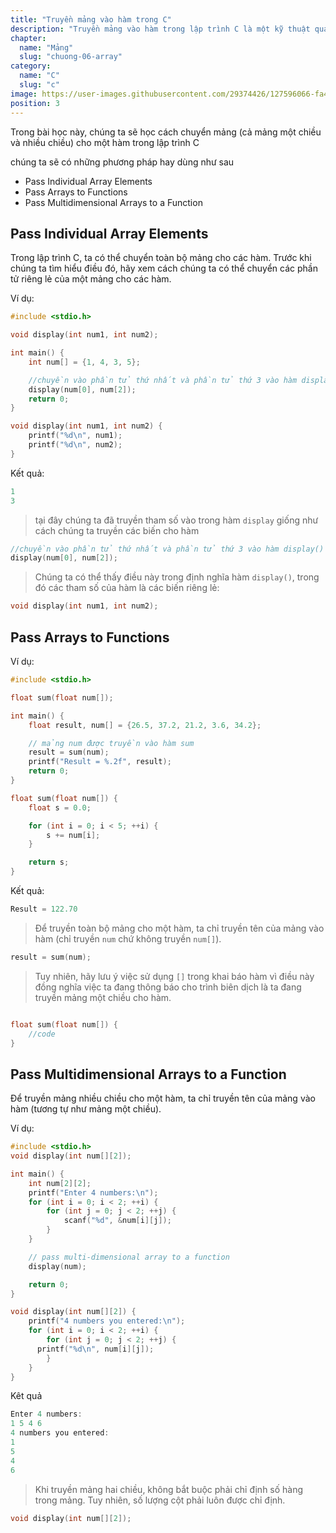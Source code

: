 ```yaml
---
title: "Truyền mảng vào hàm trong C"
description: "Truyền mảng vào hàm trong lập trình C là một kỹ thuật quan trọng giúp bạn xử lý dữ liệu một cách linh hoạt và hiệu quả. Bài viết này sẽ hướng dẫn bạn cách truyền mảng vào hàm, khai báo hàm với tham số mảng và sử dụng mảng bên trong hàm. Chúng mình sẽ giải thích cả trường hợp truyền mảng một chiều và mảng đa chiều vào hàm. Cùng đón xem nào."
chapter:
  name: "Mảng"
  slug: "chuong-06-array"
category:
  name: "C"
  slug: "c"
image: https://user-images.githubusercontent.com/29374426/127596066-fa46df01-982f-4a72-b6d1-f7d8f5c5a9b3.png
position: 3
---
```


Trong bài học này, chúng ta sẽ học cách chuyển mảng (cả mảng một chiều và nhiều chiều) cho một hàm trong lập trình C

chúng ta sẽ có những phương pháp hay dùng như sau

- Pass Individual Array Elements
- Pass Arrays to Functions
- Pass Multidimensional Arrays to a Function

## Pass Individual Array Elements

Trong lập trình C, ta có thể chuyển toàn bộ mảng cho các hàm. Trước khi chúng ta tìm hiểu điều đó, hãy xem cách chúng ta có thể chuyển các phần tử riêng lẻ của một mảng cho các hàm.

Ví dụ:

```cpp
#include <stdio.h>

void display(int num1, int num2);

int main() {
    int num[] = {1, 4, 3, 5};

    //chuyền vào phần tử thứ nhất và phần tử thứ 3 vào hàm display()
    display(num[0], num[2]);
    return 0;
}

void display(int num1, int num2) {
    printf("%d\n", num1);
    printf("%d\n", num2);
}
```

Kết quả:

```cpp
1
3
```

> tại đây chúng ta đã truyền tham số vào trong hàm `display` giống như cách chúng ta truyền các biến cho hàm

```cpp
//chuyền vào phần tử thứ nhất và phần tử thứ 3 vào hàm display()
display(num[0], num[2]);
```

> Chúng ta có thể thấy điều này trong định nghĩa hàm `display()`, trong đó các tham số của hàm là các biến riêng lẻ:

```cpp
void display(int num1, int num2);
```

## Pass Arrays to Functions

Ví dụ:

```cpp
#include <stdio.h>

float sum(float num[]);

int main() {
    float result, num[] = {26.5, 37.2, 21.2, 3.6, 34.2};

    // mảng num được truyền vào hàm sum
    result = sum(num);
    printf("Result = %.2f", result);
    return 0;
}

float sum(float num[]) {
    float s = 0.0;

    for (int i = 0; i < 5; ++i) {
        s += num[i];
    }

    return s;
}
```

Kết quả:

```cpp
Result = 122.70
```

> Để truyền toàn bộ mảng cho một hàm, ta chỉ truyền tên của mảng vào hàm (chỉ truyền `num` chứ không truyền `num[]`).

```cpp
result = sum(num);
```

> Tuy nhiên, hãy lưu ý việc sử dụng `[]` trong khai báo hàm vì điều này đồng nghĩa việc ta đang thông báo cho trình biên dịch là ta đang truyền mảng một chiều cho hàm.

```cpp

float sum(float num[]) {
    //code
}
```

## Pass Multidimensional Arrays to a Function

Để truyền mảng nhiều chiều cho một hàm, ta chỉ truyền tên của mảng vào hàm (tương tự như mảng một chiều).

Ví dụ:

```cpp
#include <stdio.h>
void display(int num[][2]);

int main() {
    int num[2][2];
    printf("Enter 4 numbers:\n");
    for (int i = 0; i < 2; ++i) {
        for (int j = 0; j < 2; ++j) {
            scanf("%d", &num[i][j]);
        }
    }

    // pass multi-dimensional array to a function
    display(num);

    return 0;
}

void display(int num[][2]) {
    printf("4 numbers you entered:\n");
    for (int i = 0; i < 2; ++i) {
        for (int j = 0; j < 2; ++j) {
      printf("%d\n", num[i][j]);
        }
    }
}
```

Kêt quả

```cpp
Enter 4 numbers:
1 5 4 6
4 numbers you entered:
1
5
4
6
```

> Khi truyền mảng hai chiều, không bắt buộc phải chỉ định số hàng trong mảng. Tuy nhiên, số lượng cột phải luôn được chỉ định.

```cpp
void display(int num[][2]);

```
